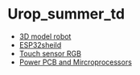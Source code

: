 # Urop_summer_td

- [3D model robot](3D%20model%20Balancing%20Robot/3D%20model%20robot.md)
- [ESP32sheild](Esp32sheildwithADC/ESP32sheild.md)
- [Touch sensor RGB](Touch%20sensor%20RGB/RGB.md)
- [Power PCB and Mircroprocessors](Power%20PCB%20and%Microprocessors/Power%20PCB%20and%Microprocessors%Dev.md)
